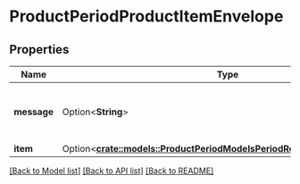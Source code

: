 # ProductPeriodProductItemEnvelope

## Properties

Name | Type | Description | Notes
------------ | ------------- | ------------- | -------------
**message** | Option<**String**> | A status message for the action taken. | [optional][readonly]
**item** | Option<[**crate::models::ProductPeriodModelsPeriodReadPeriodProductItem**](Product.Models.Read.ProductItem.md)> |  | [optional]

[[Back to Model list]](../README.md#documentation-for-models) [[Back to API list]](../README.md#documentation-for-api-endpoints) [[Back to README]](../README.md)



